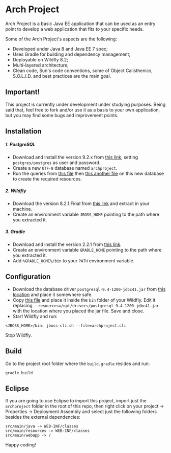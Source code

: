 # Arch Project

Arch Project is a basic Java EE application that can be used as an entry point to develop a web application that fits to your specific needs.

Some of the Arch Project's aspects are the following:
  - Developed under Java 8 and Java EE 7 spec;
  - Uses Gradle for building and dependency management;
  - Deployable on Wildfly 8.2;
  - Multi-layered architecture;
  - Clean code, Sun's code conventions, some of Object Calisthenics, S.O.L.I.D. and best practices are the main goal.

## Important!
This project is currently under development under studying purposes. Being said that, feel free to fork and/or use it as a basis to your own application, but you may find some bugs and improvement points.

## Installation
##### 1. PostgreSQL
- Download and install the version 9.2.x from [this link](https://www.postgresql.org/download/), setting `postgres/postgres` as user and password.
- Create a new `UTF-8` database named `archproject`.
- Run the queries from [this file](https://github.com/bgasparotto/archproject/blob/master/archproject-ddl.sql) then [this another file](https://github.com/bgasparotto/archproject/blob/master/archproject-dml.sql) on this new database to create the required resources.

##### 2. Wildfly
- Download the version 8.2.1.Final from [this link](http://wildfly.org/downloads/) and extract in your machine.
- Create an environment variable `JBOSS_HOME` pointing to the path where you extracted it.

##### 3. Gradle
- Download and install the version 2.2.1 from [this link](https://gradle.org/releases).
- Create an environment variable `GRADLE_HOME` pointing to the path where you extracted it.
- Add `%GRADLE_HOME%/bin` to your `PATH` environment variable.

## Configuration
- Download the database driver `postgresql-9.4-1200-jdbc41.jar` from [this location](http://central.maven.org/maven2/org/postgresql/postgresql/9.4-1200-jdbc41/postgresql-9.4-1200-jdbc41.jar) and place it somewhere safe.
- Copy [this file](https://github.com/bgasparotto/archproject/blob/master/archproject.cli) and place it inside the `bin` folder of your Wildfly. Edit it replacing `--resources=/opt/drivers/postgresql-9.4-1200-jdbc41.jar` with the location where you placed the jar file. Save and close.
- Start Wildfly and run:
```
<JBOSS_HOME>/bin: jboss-cli.sh --file=archproject.cli
```
Stop Wildfly.

## Build
Go to the project root folder where the `build.gradle` resides and run:
```
gradle build
```
## Eclipse
If you are going to use Eclipse to import this project, import just the `archproject` folder in the root of this repo, then right click on your project -> Properties -> Deployment Assembly and select just the following folders besides the external dependencies:
```
src/main/java -> WEB-INF/classes
src/main/resources -> WEB-INF/classes
src/main/webapp -> /
```
Happy coding!
